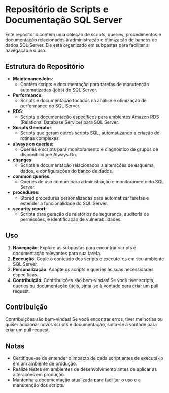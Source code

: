 # Repositório de Scripts e Documentação SQL Server

Este repositório contém uma coleção de scripts, queries, procedimentos e documentação relacionados à administração e otimização de bancos de dados SQL Server. Ele está organizado em subpastas para facilitar a navegação e o uso.

## Estrutura do Repositório

* **MaintenanceJobs**:
    * Contém scripts e documentação para tarefas de manutenção automatizadas (jobs) do SQL Server.
* **Performance**:
    * Scripts e documentação focados na análise e otimização de performance do SQL Server.
* **RDS**:
    * Scripts e documentação específicos para ambientes Amazon RDS (Relational Database Service) para SQL Server.
* **Scripts Generator**:
    * Scripts que geram outros scripts SQL, automatizando a criação de rotinas complexas.
* **always on queries**:
    * Queries e scripts para monitoramento e diagnóstico de grupos de disponibilidade Always On.
* **changes**:
    * Scripts e documentação relacionados a alterações de esquema, dados, e configurações do banco de dados.
* **common queries**:
    * Queries de uso comum para administração e monitoramento do SQL Server.
* **procedures**:
    * Stored procedures personalizadas para automatizar tarefas e estender a funcionalidade do SQL Server.
* **security report**:
    * Scripts para geração de relatórios de segurança, auditoria de permissões, e identificação de vulnerabilidades.

## Uso

1.  **Navegação**: Explore as subpastas para encontrar scripts e documentação relevantes para sua tarefa.
2.  **Execução**: Copie o conteúdo dos scripts e execute-os em seu ambiente SQL Server.
3.  **Personalização**: Adapte os scripts e queries às suas necessidades específicas.
4.  **Contribuição**: Contribuições são bem-vindas! Se você tiver scripts, queries ou documentação úteis, sinta-se à vontade para criar um pull request.

## Contribuição

Contribuições são bem-vindas! Se você encontrar erros, tiver melhorias ou quiser adicionar novos scripts e documentação, sinta-se à vontade para criar um pull request.
## Notas

* Certifique-se de entender o impacto de cada script antes de executá-lo em um ambiente de produção.
* Realize testes em ambientes de desenvolvimento antes de aplicar as alterações em produção.
* Mantenha a documentação atualizada para facilitar o uso e a manutenção dos scripts.
